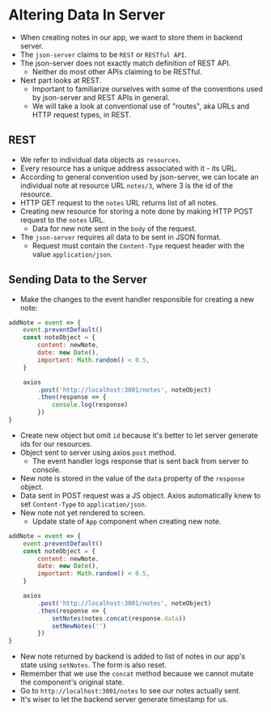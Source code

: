 # Altering Data In Server
- When creating notes in our app, we want to store them in backend server.
- The `json-server` claims to be `REST` or `RESTful API`.
- The json-server does not exactly match definition of REST API.
    - Neither do most other APIs claiming to be RESTful.
- Next part looks at REST.
    - Important to familiarize ourselves with some of the conventions used by json-server and REST APIs in general.
    - We will take a look at conventional use of "routes", aka URLs and HTTP request types, in REST.

## REST
- We refer to individual data objects as `resources`.
- Every resource has a unique address associated with it - its URL.
- According to general convention used by json-server, we can locate an individual note at resource URL `notes/3`, where 3 is the id of the resource.
- HTTP GET request to the `notes` URL returns list of all notes.
- Creating new resource for storing a note done by making HTTP POST request to the `notes` URL.
    - Data for new note sent in the `body` of the request.
- The `json-server` requires all data to be sent in JSON format.
    - Request must contain the `Content-Type` request header with the value `application/json`.

## Sending Data to the Server
- Make the changes to the event handler responsible for creating a new note:
```javascript
addNote = event => {
    event.preventDefault()
    const noteObject = {
        content: newNote,
        date: new Date(),
        important: Math.random() < 0.5,
    }

    axios
        .post('http://localhost:3001/notes', noteObject)
        .then(response => {
            console.log(response)
        })
}
```
- Create new object but omit `id` because it's better to let server generate ids for our resources.
- Object sent to server using axios `post` method.
    - The event handler logs response that is sent back from server to console.
- New note is stored in the value of the `data` property of the `response` object.
- Data sent in POST request was a JS object. Axios automatically knew to set `Content-Type` to `application/json`.
- New note not yet rendered to screen.
    - Update state of `App` component when creating new note.
```javascript
addNote = event => {
    event.preventDefault()
    const noteObject = {
        content: newNote,
        date: new Date(),
        important: Math.random() < 0.5,
    }

    axios
        .post('http://localhost:3001/notes', noteObject)
        .then(response => {
            setNotes(notes.concat(response.data))
            setNewNotes('')
        })
}
```
- New note returned by backend is added to list of notes in our app's state using `setNotes`. The form is also reset.
- Remember that we use the `concat` method because we cannot mutate the component's original state.
- Go to `http://localhost:3001/notes` to see our notes actually sent.
- It's wiser to let the backend server generate timestamp for us.